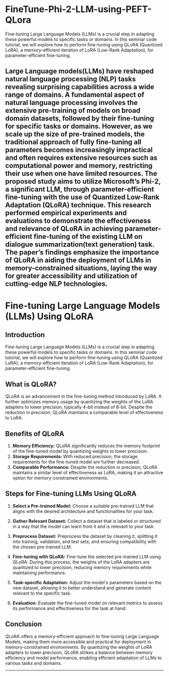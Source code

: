 # FineTune-Phi-2-LLM-using-PEFT-QLora
Fine-tuning Large Language Models (LLMs) is a crucial step in adapting these powerful models to specific tasks or domains. In this seminar code tutorial, we will explore how to perform fine-tuning using QLoRA (Quantized LoRA), a memory-efficient iteration of LoRA (Low-Rank Adaptation), for parameter-efficient fine-tuning.

Large Language models(LLMs) have reshaped natural language processing (NLP) tasks revealing surprising capabilities across a wide range of domains. A fundamental aspect of natural language processing involves the extensive pre-training of models on broad domain datasets, followed by their fine-tuning for specific tasks or domains. However, as we scale up the size of pre-trained models, the traditional approach of fully fine-tuning all parameters becomes increasingly impractical and often requires extensive resources such as computational power and memory, restricting their use when one have limited resources. The proposed study aims to utilize Microsoft’s Phi-2, a significant LLM, through parameter-efficient fine-tuning with the use of Quantized Low-Rank Adaptation (QLoRA) technique. This research performed empirical experiments and evaluations to demonstrate the effectiveness and relevance of QLoRA in achieving parameter-efficient fine-tuning of the existing LLM on dialogue summarization(text generation) task. The paper’s findings emphasize the importance of QLoRA in aiding the deployment of LLMs in memory-constrained situations, laying the way for greater accessibility and utilization of cutting-edge NLP technologies.
---

# Fine-tuning Large Language Models (LLMs) Using QLoRA

## Introduction
Fine-tuning Large Language Models (LLMs) is a crucial step in adapting these powerful models to specific tasks or domains. In this seminar code tutorial, we will explore how to perform fine-tuning using QLoRA (Quantized LoRA), a memory-efficient iteration of LoRA (Low-Rank Adaptation), for parameter-efficient fine-tuning.

## What is QLoRA?
QLoRA is an advancement in the fine-tuning method introduced by LoRA. It further optimizes memory usage by quantizing the weights of the LoRA adapters to lower precision, typically 4-bit instead of 8-bit. Despite the reduction in precision, QLoRA maintains a comparable level of effectiveness to LoRA.

## Benefits of QLoRA

1. **Memory Efficiency:** QLoRA significantly reduces the memory footprint of the fine-tuned model by quantizing weights to lower precision.
3. **Storage Requirements:** With reduced precision, the storage requirements for the fine-tuned model are further decreased.
4. **Comparable Performance:** Despite the reduction in precision, QLoRA maintains a similar level of effectiveness as LoRA, making it an attractive option for memory-constrained environments.

## Steps for Fine-tuning LLMs Using QLoRA

1. **Select a Pre-trained Model:** Choose a suitable pre-trained LLM that aligns with the desired architecture and functionalities for your task.
    
2. **Gather Relevant Dataset:** Collect a dataset that is labeled or structured in a way that the model can learn from it and is relevant to your task.
    
3. **Preprocess Dataset:** Preprocess the dataset by cleaning it, splitting it into training, validation, and test sets, and ensuring compatibility with the chosen pre-trained LLM.
    
4. **Fine-tuning with QLoRA:** Fine-tune the selected pre-trained LLM using QLoRA. During this process, the weights of the LoRA adapters are quantized to lower precision, reducing memory requirements while maintaining performance.
    
5. **Task-specific Adaptation:** Adjust the model's parameters based on the new dataset, allowing it to better understand and generate content relevant to the specific task.
    
6. **Evaluation:** Evaluate the fine-tuned model on relevant metrics to assess its performance and effectiveness for the task at hand.

## Conclusion
QLoRA offers a memory-efficient approach to fine-tuning Large Language Models, making them more accessible and practical for deployment in memory-constrained environments. By quantizing the weights of LoRA adapters to lower precision, QLoRA strikes a balance between memory efficiency and model performance, enabling efficient adaptation of LLMs to various tasks and domains.

---
